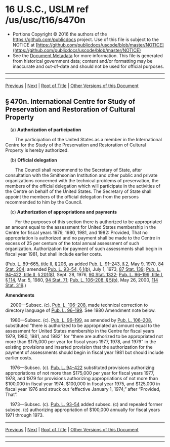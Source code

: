 ---
---

# 16 U.S.C., USLM ref /us/usc/t16/s470n

* Portions Copyright © 2016 the authors of the https://github.com/publicdocs project.
  Use of this file is subject to the NOTICE at [https://github.com/publicdocs/uscode/blob/master/NOTICE](https://github.com/publicdocs/uscode/blob/master/NOTICE)
* See the [Document Metadata](././../../../../../..//README.md) for more information.
  This file is generated from historical government data; content and/or formatting may be inaccurate and out-of-date and should not be used for official purposes.

----------
----------

[Previous](./../../../../../..//us/usc/t16/ch1A/schII/ptB/m__us_usc_t16_s470m.md) | [Next](./../../../../../..//us/usc/t16/ch1A/schII/ptB/m__us_usc_t16_s470o.md) | [Root of Title](./../../../../../../) | [Other Versions of this Document](https://publicdocs.github.io/go/links?ns=uslm&ref=%2Fus%2Fusc%2Ft16%2Fs470n)

## § 470n. International Centre for Study of Preservation and Restoration of Cultural Property

    (a) __Authorization of participation__ 

        The participation of the United States as a member in the International Centre for the Study of the Preservation and Restoration of Cultural Property is hereby authorized.

    (b) __Official delegation__ 

        The Council shall recommend to the Secretary of State, after consultation with the Smithsonian Institution and other public and private organizations concerned with the technical problems of preservation, the members of the official delegation which will participate in the activities of the Centre on behalf of the United States. The Secretary of State shall appoint the members of the official delegation from the persons recommended to him by the Council.

    (c) __Authorization of appropriations and payments__ 

        For the purposes of this section there is authorized to be appropriated an amount equal to the assessment for United States membership in the Centre for fiscal years 1979, 1980, 1981, and 1982: Provided, That no appropriation is authorized and no payment shall be made to the Centre in excess of 25 per centum of the total annual assessment of such organization. Authorization for payment of such assessments shall begin in fiscal year 1981, but shall include earlier costs.

([Pub. L. 89–665, title II, § 206][/us/pl/89/665/s206], as added [Pub. L. 91–243, § 2][/us/pl/91/243/s2], May 9, 1970, [84 Stat. 204][/us/stat/84/204]; amended [Pub. L. 93–54, § 1(b)][/us/pl/93/54/s1/b], July 1, 1973, [87 Stat. 139][/us/stat/87/139]; [Pub. L. 94–422, title II, § 201(8)][/us/pl/94/422/s201/8], Sept. 28, 1976, [90 Stat. 1322][/us/stat/90/1322]; [Pub. L. 96–199, title I, § 114][/us/pl/96/199/s114], Mar. 5, 1980, [94 Stat. 71][/us/stat/94/71]; [Pub. L. 106–208, § 5(b)][/us/pl/106/208/s5/b], May 26, 2000, [114 Stat. 319][/us/stat/114/319].)

 __Amendments__ 

    2000—Subsec. (c). [Pub. L. 106–208][/us/pl/106/208], made technical correction to directory language of [Pub. L. 96–199][/us/pl/96/199]. See 1980 Amendment note below.

    1980—Subsec. (c). [Pub. L. 96–199][/us/pl/96/199], as amended by [Pub. L. 106–208][/us/pl/106/208], substituted “there is authorized to be appropriated an amount equal to the assessment for United States membership in the Centre for fiscal years 1979, 1980, 1981, and 1982” for “there are authorized to be appropriated not more than $175,000 per year for fiscal years 1977, 1978, and 1979” in the existing provisions and inserted provision that the authorization for the payment of assessments should begin in fiscal year 1981 but should include earlier costs.

    1976—Subsec. (c). [Pub. L. 94–422][/us/pl/94/422] substituted provisions authorizing appropriations of not more than $175,000 per year for fiscal years 1977, 1978, and 1979 for provisions authorizing appropriations of not more than $100,000 in fiscal year 1974, $100,000 in fiscal year 1975, and $125,000 in fiscal year 1976 and struck out “effective January 1, 1974,” after “Provided, That”.

    1973—Subsec. (c). [Pub. L. 93–54][/us/pl/93/54] added subsec. (c) and repealed former subsec. (c) authorizing appropriation of $100,000 annually for fiscal years 1971 through 1973.

----------

[Previous](./../../../../../..//us/usc/t16/ch1A/schII/ptB/m__us_usc_t16_s470m.md) | [Next](./../../../../../..//us/usc/t16/ch1A/schII/ptB/m__us_usc_t16_s470o.md) | [Root of Title](./../../../../../../) | [Other Versions of this Document](https://publicdocs.github.io/go/links?ns=uslm&ref=%2Fus%2Fusc%2Ft16%2Fs470n)

----------
----------

[/us/pl/89/665/s206]: https://publicdocs.github.io/go/links?ns=uslm&ref=%2Fus%2Fpl%2F89%2F665%2Fs206
[/us/pl/91/243/s2]: https://publicdocs.github.io/go/links?ns=uslm&ref=%2Fus%2Fpl%2F91%2F243%2Fs2
[/us/stat/84/204]: https://publicdocs.github.io/go/links?ns=uslm&ref=%2Fus%2Fstat%2F84%2F204
[/us/pl/93/54/s1/b]: https://publicdocs.github.io/go/links?ns=uslm&ref=%2Fus%2Fpl%2F93%2F54%2Fs1%2Fb
[/us/stat/87/139]: https://publicdocs.github.io/go/links?ns=uslm&ref=%2Fus%2Fstat%2F87%2F139
[/us/pl/94/422/s201/8]: https://publicdocs.github.io/go/links?ns=uslm&ref=%2Fus%2Fpl%2F94%2F422%2Fs201%2F8
[/us/stat/90/1322]: https://publicdocs.github.io/go/links?ns=uslm&ref=%2Fus%2Fstat%2F90%2F1322
[/us/pl/96/199/s114]: https://publicdocs.github.io/go/links?ns=uslm&ref=%2Fus%2Fpl%2F96%2F199%2Fs114
[/us/stat/94/71]: https://publicdocs.github.io/go/links?ns=uslm&ref=%2Fus%2Fstat%2F94%2F71
[/us/pl/106/208/s5/b]: https://publicdocs.github.io/go/links?ns=uslm&ref=%2Fus%2Fpl%2F106%2F208%2Fs5%2Fb
[/us/stat/114/319]: https://publicdocs.github.io/go/links?ns=uslm&ref=%2Fus%2Fstat%2F114%2F319
[/us/pl/106/208]: https://publicdocs.github.io/go/links?ns=uslm&ref=%2Fus%2Fpl%2F106%2F208
[/us/pl/96/199]: https://publicdocs.github.io/go/links?ns=uslm&ref=%2Fus%2Fpl%2F96%2F199
[/us/pl/96/199]: https://publicdocs.github.io/go/links?ns=uslm&ref=%2Fus%2Fpl%2F96%2F199
[/us/pl/106/208]: https://publicdocs.github.io/go/links?ns=uslm&ref=%2Fus%2Fpl%2F106%2F208
[/us/pl/94/422]: https://publicdocs.github.io/go/links?ns=uslm&ref=%2Fus%2Fpl%2F94%2F422
[/us/pl/93/54]: https://publicdocs.github.io/go/links?ns=uslm&ref=%2Fus%2Fpl%2F93%2F54



